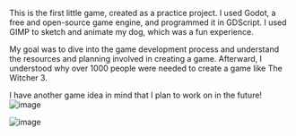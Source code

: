 This is the first little game, created as a practice project. 
I used Godot, a free and open-source game engine, and programmed it in GDScript.
I used GIMP to sketch and animate my dog, which was a fun experience. 


My goal was to dive into the game development process and understand the resources and planning involved in creating a game.
Afterward, I understood why over 1000 people were needed to create a game like The Witcher 3.

I have another game idea in mind that I plan to work on in the future!
![image](https://github.com/user-attachments/assets/a4d0cfb5-3352-4b8d-b6c1-e533920f82af)


![image](https://github.com/user-attachments/assets/79e3d4f9-713a-48e0-bf22-c0f1b03cc5a1)
